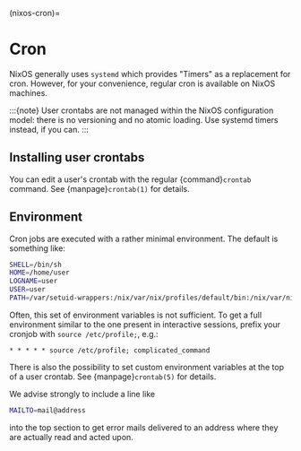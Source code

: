 (nixos-cron)=

# Cron

NixOS generally uses `systemd` which provides "Timers" as a replacement for
cron. However, for your convenience, regular cron is available on NixOS
machines.

:::{note}
User crontabs are not managed within the NixOS
configuration model: there is no versioning and no atomic loading.
Use systemd timers instead, if you can.
:::

## Installing user crontabs

You can edit a user's crontab with the regular {command}`crontab` command. See
{manpage}`crontab(1)` for details.

## Environment

Cron jobs are executed with a rather minimal environment. The default is
something like:

```sh
SHELL=/bin/sh
HOME=/home/user
LOGNAME=user
USER=user
PATH=/var/setuid-wrappers:/nix/var/nix/profiles/default/bin:/nix/var/nix/profiles/default/sbin:/run/current-system/sw/bin:/run/current-system/sw/sbin
```

Often, this set of environment variables is not sufficient. To get a full
environment similar to the one present in interactive sessions, prefix your
cronjob with `source /etc/profile;`, e.g.:

```
* * * * * source /etc/profile; complicated_command
```

There is also the possibility to set custom environment variables at the top of
a user crontab. See {manpage}`crontab(5)` for details.

We advise strongly to include a line like

```sh
MAILTO=mail@address
```

into the top section to get error mails delivered to an address where they are
actually read and acted upon.
